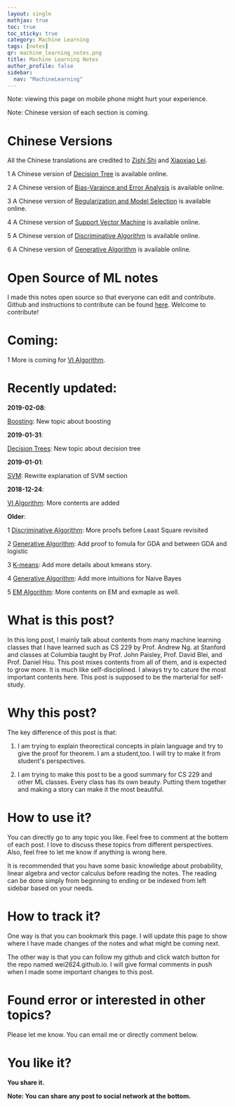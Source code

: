 ```yaml
---
layout: single
mathjax: true
toc: true
toc_sticky: true
category: Machine Learning
tags: [notes]
qr: machine_learning_notes.png
title: Machine Learning Notes
author_profile: false
sidebar:
  nav: "MachineLearning"
---
```


Note: viewing this page on mobile phone might hurt your experience.

Note: Chinese version of each section is coming.

# Chinese Versions

All the Chinese translations are credited to [Zishi Shi](https://air-yan.github.io/) and [Xiaoxiao Lei](https://dark417.github.io/). 

1 A Chinese version of [Decision Tree](https://wei2624.github.io/MachineLearning/sv_trees/) is available online.

2 A Chinese version of [Bias-Varaince and Error Analysis](https://wei2624.github.io/MachineLearning/sv_bias_variance_tradeoff/) is available online.

3 A Chinese version of [Regularization and Model Selection](https://wei2624.github.io/MachineLearning/sv_regularization_model_selection/) is available online.

4 A Chinese version of [Support Vector Machine](https://wei2624.github.io/MachineLearning/sv_svm/) is available online.

5 A Chinese version of [Discriminative Algorithm](https://wei2624.github.io/MachineLearning/sv_discriminative_model/) is available online.

6 A Chinese version of [Generative Algorithm](https://wei2624.github.io/MachineLearning/sv_generative_model/) is available online.

# Open Source of ML notes

I made this notes open source so that everyone can edit and contribute. Github and instructions to contribute can be found [here](https://github.com/Wei2624/AI_Learning_Hub). Welcome to contribute!

# Coming:

1 More is coming for [VI Algorithm](https://wei2624.github.io/MachineLearning/bayes_vi/).

# Recently updated:

**2019-02-08**:

[Boosting](https://wei2624.github.io/MachineLearning/sv_boost/): New topic about boosting

**2019-01-31**:

[Decision Trees](https://wei2624.github.io/MachineLearning/sv_trees/): New topic about decision tree

**2019-01-01**:

[SVM](https://wei2624.github.io/MachineLearning/sv_svm/): Rewrite explanation of SVM section

**2018-12-24**:

[VI Algorithm](https://wei2624.github.io/MachineLearning/bayes_vi/): More contents are added

**Older**:

1 [Discriminative Algorithm](https://wei2624.github.io/MachineLearning/sv_discriminative_model/): More proofs before Least Square revisited

2 [Generative Algorithm](https://wei2624.github.io/MachineLearning/sv_generative_model/): Add proof to fomula for GDA and between GDA and logistic

3 [K-means](https://wei2624.github.io/MachineLearning/usv_kmeans/): Add more details about kmeans story.

4 [Generative Algorithm](https://wei2624.github.io/MachineLearning/sv_generative_model/): Add more intuitions for Naive Bayes

5 [EM Algorithm](https://wei2624.github.io/MachineLearning/usv_em/): More contents on EM and exmaple as well.

# What is this post?

In this long post, I mainly talk about contents from many machine learning classes that I have learned such as CS 229 by Prof. Andrew Ng. at Stanford and classes at Columbia taught by Prof. John Paisley, Prof. David Blei, and Prof. Daniel Hsu. This post mixes contents from all of them, and is expected to grow more. It is much like self-disciplined. I always try to cature the most important contents here. This post is supposed to be the marterial for self-study.

# Why this post?

The key difference of this post is that:

1) I am trying to explain theorectical concepts in plain language and try to give the proof for theorem. I am a student,too. I will try to make it from student's perspectives.

2) I am trying to make this post to be a good summary for CS 229 and other ML classes. Every class has its own beauty. Putting them together and making a story can make it the most beautiful.

# How to use it?

You can directly go to any topic you like. Feel free to comment at the bottem of each post. I love to discuss these topics from different perspectives. Also, feel free to let me know if anything is wrong here.

It is recommended that you have some basic knowledge about probability, linear algebra and vector calculus before reading the notes. The reading can be done simply from beginning to ending or be indexed from left sidebar based on your needs.

# How to track it?

One way is that you can bookmark this page. I will update this page to show where I have made changes of the notes and what might be coming next.

The other way is that you can follow my github and click watch button for the repo named wei2624.github.io. I will give formal comments in push when I made some important changes to this post.

# Found error or interested in other topics?

Please let me know. You can email me or directly comment below.

# You like it?

**You share it.**

**Note: You can share any post to social network at the bottom.**

